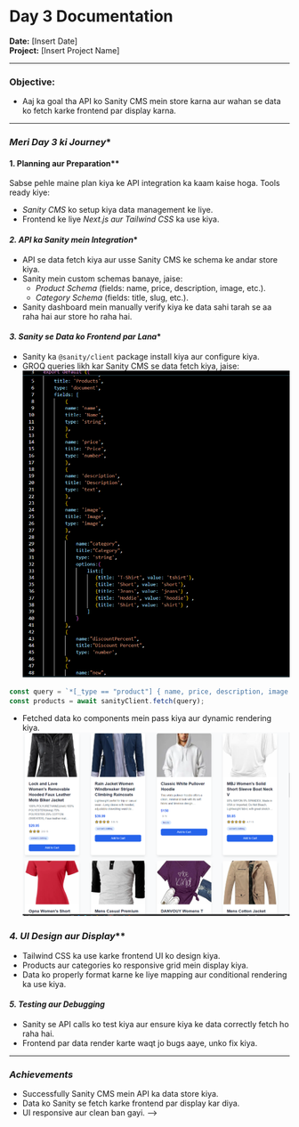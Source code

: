 <!-- This is a [Next.js](https://nextjs.org) project bootstrapped with [`create-next-app`](https://nextjs.org/docs/app/api-reference/cli/create-next-app).

## Getting Started

First, run the development server:

```bash
npm run dev
# or
yarn dev
# or
pnpm dev
# or
bun dev
```

Open [http://localhost:3000](http://localhost:3000) with your browser to see the result.

You can start editing the page by modifying `app/page.tsx`. The page auto-updates as you edit the file.

This project uses [`next/font`](https://nextjs.org/docs/app/building-your-application/optimizing/fonts) to automatically optimize and load [Geist](https://vercel.com/font), a new font family for Vercel.

## Learn More

To learn more about Next.js, take a look at the following resources:

- [Next.js Documentation](https://nextjs.org/docs) - learn about Next.js features and API.
- [Learn Next.js](https://nextjs.org/learn) - an interactive Next.js tutorial.

You can check out [the Next.js GitHub repository](https://github.com/vercel/next.js) - your feedback and contributions are welcome!

## Deploy on Vercel

The easiest way to deploy your Next.js app is to use the [Vercel Platform](https://vercel.com/new?utm_medium=default-template&filter=next.js&utm_source=create-next-app&utm_campaign=create-next-app-readme) from the creators of Next.js.

Check out our [Next.js deployment documentation](https://nextjs.org/docs/app/building-your-application/deploying) for more details.
   h a c k a t h o n 
 
  -->

 # Day 3 Documentation  
**Date:** [Insert Date]  
**Project:** [Insert Project Name]  

---

### **Objective:**  
- Aaj ka goal tha API ko Sanity CMS mein store karna aur wahan se data ko fetch karke frontend par display karna.  

---

### *Meri Day 3 ki Journey**  

#### 1. Planning aur Preparation**  
Sabse pehle maine plan kiya ke API integration ka kaam kaise hoga. Tools ready kiye:  
- *Sanity CMS* ko setup kiya data management ke liye.  
- Frontend ke liye *Next.js aur Tailwind CSS* ka use kiya.  

#### *2. API ka Sanity mein Integration**  
- API se data fetch kiya aur usse Sanity CMS ke schema ke andar store kiya.  
- Sanity mein custom schemas banaye, jaise:  
  - *Product Schema* (fields: name, price, description, image, etc.).  
  - *Category Schema* (fields: title, slug, etc.).  
- Sanity dashboard mein manually verify kiya ke data sahi tarah se aa raha hai aur store ho raha hai.  

#### *3. Sanity se Data ko Frontend par Lana**  
- Sanity ka `@sanity/client` package install kiya aur configure kiya.  
- GROQ queries likh kar Sanity CMS se data fetch kiya, jaise:  
![Schema](image-5.png)

```javascript
const query = `*[_type == "product"] { name, price, description, image }`;
const products = await sanityClient.fetch(query);

```
- Fetched data ko components mein pass kiya aur dynamic rendering kiya. 
![Product](image-6.png)

###  *4. UI Design aur Display***  
- Tailwind CSS ka use karke frontend UI ko design kiya.  
- Products aur categories ko responsive grid mein display kiya.  
- Data ko properly format karne ke liye mapping aur conditional rendering ka use kiya.  


#### *5. Testing aur Debugging*  
- Sanity se API calls ko test kiya aur ensure kiya ke data correctly fetch ho raha hai.  
- Frontend par data render karte waqt jo bugs aaye, unko fix kiya.  

---

### *Achievements*  
- Successfully Sanity CMS mein API ka data store kiya.  
- Data ko Sanity se fetch karke frontend par display kar diya.  
- UI responsive aur clean ban gayi. -->




